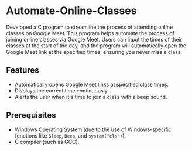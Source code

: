 # Automate-Online-Classes
Developed a C program to streamline the process of attending online classes on Google Meet.
This program helps automate the process of joining online classes via Google Meet. Users can input the times of their classes at the start of the day, and the program will automatically open the Google Meet link at the specified times, ensuring you never miss a class.

## Features

- Automatically opens Google Meet links at specified class times.
- Displays the current time continuously.
- Alerts the user when it's time to join a class with a beep sound.

## Prerequisites

- Windows Operating System (due to the use of Windows-specific functions like `Sleep`, `Beep`, and `system("cls")`).
- C compiler (such as GCC).
